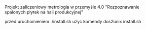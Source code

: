 Projekt zaliczeniowy metrologia w przemyśle 4.0 "Rozpoznawanie spalonych płytek na hali produkcyjnej"


przed uruchomieniem ./install.sh użyć komendy dos2unix install.sh
